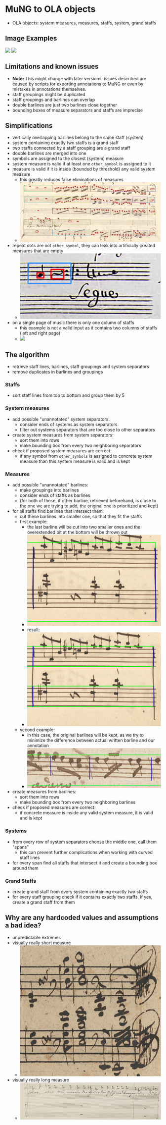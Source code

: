 # MuNG to OLA objects

- OLA objects: system measures, measures, staffs, system, grand staffs

## Image Examples

<p float="middle">
  <img src="docs/mung-good-example.PNG" width="45%" />
  <img src="docs/mung-bad-example.PNG" width="45%" />
</p>

## Limitations and known issues

- **Note:** This might change with later versions, issues described are caused by scripts for exporting annotations to MuNG or even by mistakes in annotations themselves.
- staff groupings might be duplicated
- staff groupings and barlines can overlap
- double barlines are just two barlines close together
- bounding boxes of measure separators and staffs are imprecise

## Simplifications

- vertically overlapping barlines belong to the same staff (system)
- system containing exactly two staffs is a grand staff
- two staffs connected by a staff grouping are a grand staff
- double barlines are merged into one
- symbols are assigned to the closest (system) measure
- system measure is valid if at least one `other_symbol` is assigned to it
- measure is valid if it is inside (bounded by threshold) any valid system measure
  - this greatly reduces false eliminations of measures
  - ![](docs/valid-empty-measures.png)
- repeat dots are not `other_symbol`, they can leak into artificially created measures that are empty
  - ![](docs/repeat-dots-counterexample.png)
- on a single page of music there is only one column of staffs
  - this example is not a valid input as it contains two columns of staffs (left and right page)
  - ![](https://media.istockphoto.com/id/172717339/photo/music-book.jpg?s=612x612&w=0&k=20&c=IWp0oLhrKnyN0dRS-vonhtrkRubudJm912xkqfmAWes=)

## The algorithm

- retrieve staff lines, barlines, staff groupings and system separators
- remove duplicates in barlines and groupings

### Staffs

- sort staff lines from top to bottom and group them by 5

### System measures

- add possible "unannotated" system separators:
  - consider ends of systems as system separators
  - filter out systems separators that are too close to other separators
- create system measures from system separators:
  - sort them into rows
  - make bounding box from every two neighboring separators
- check if proposed system measures are correct:
  - if any symbol from `other_symbols` is assigned to concrete system measure than this system measure is valid and is kept

### Measures

- add possible "unannotated" barlines:
    - make groupings into barlines
    - consider ends of staffs as barlines
    - (for both of these, if other barline, retrieved beforehand, is close to the one we are trying to add, the original
      one is prioritized and kept)
- for all staffs find barlines that intersect them:
    - cut these barlines into smaller one, so that they fit the staffs
    - first example:
      - the last barline will be cut into two smaller ones and the overextended bit at the bottom will be thrown out
      - ![](docs/minimize-barlines-big.png)
      - result:
      - ![](docs/minimize-barlines-big-resolved.png)
    - second example:
      - in this case, the original barlines will be kept, as we try to minimize the difference between actual written
        barline and our annotation
      - ![](docs/minimize-barlines-small.png)
- create measures from barlines:
  - sort them into rows
  - make bounding box from every two neighboring barlines
- check if proposed measures are correct:
  - if concrete measure is inside any valid system measure, it is valid and is kept

### Systems

- from every row of system separators choose the middle one, call them "spans"
  - this can prevent further complications when working with curved staff lines
- for every span find all staffs that intersect it and create a bounding box around them

### Grand Staffs

- create grand staff from every system containing exactly two staffs
- for every staff grouping check if it contains exactly two staffs, if yes, create a grand staff from them

## Why are any hardcoded values and assumptions a bad idea?

- unpredictable extremes
- visually really short measure
  - ![](docs/hc-bad-idea2.png)
- visually really long measure
  - ![](docs/hc-bad-idea.png)